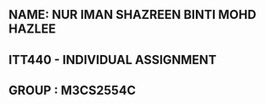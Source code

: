 ## NAME: NUR IMAN SHAZREEN BINTI MOHD HAZLEE
## ITT440 - INDIVIDUAL ASSIGNMENT
## GROUP : M3CS2554C



